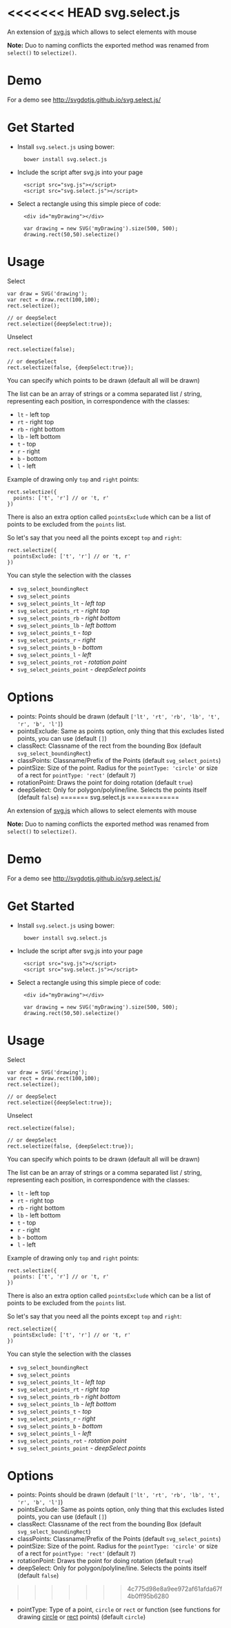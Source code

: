 <<<<<<< HEAD
svg.select.js
=============

An extension of [svg.js](https://github.com/svgdotjs/svg.js) which allows to select elements with mouse

**Note:** Duo to naming conflicts the exported method was renamed from `select()` to `selectize()`.

# Demo

For a demo see http://svgdotjs.github.io/svg.select.js/

# Get Started

- Install `svg.select.js` using bower:

		bower install svg.select.js

- Include the script after svg.js into your page

		<script src="svg.js"></script>
		<script src="svg.select.js"></script>

- Select a rectangle using this simple piece of code:

		<div id="myDrawing"></div>

		var drawing = new SVG('myDrawing').size(500, 500);
		drawing.rect(50,50).selectize()

# Usage

Select

    var draw = SVG('drawing');
	var rect = draw.rect(100,100);
    rect.selectize();

	// or deepSelect
	rect.selectize({deepSelect:true});

Unselect

    rect.selectize(false);

	// or deepSelect
	rect.selectize(false, {deepSelect:true});

You can specify which points to be drawn (default all will be drawn)

The list can be an array of strings or a comma separated list / string, representing each position, in correspondence with the classes:

* `lt` - left top
* `rt` - right top
* `rb` - right bottom
* `lb` - left bottom
* `t` - top
* `r` - right
* `b` - bottom
* `l` - left

Example of drawing only `top` and `right` points:

    rect.selectize({
      points: ['t', 'r'] // or 't, r'
    })

There is also an extra option called `pointsExclude` which can be a list of points to be excluded from the `points` list.

So let's say that you need all the points except `top` and `right`:

    rect.selectize({
      pointsExclude: ['t', 'r'] // or 't, r'
    })

You can style the selection with the classes

- `svg_select_boundingRect`
- `svg_select_points`
- `svg_select_points_lt` - *left top*
- `svg_select_points_rt` - *right top*
- `svg_select_points_rb` - *right bottom*
- `svg_select_points_lb` - *left bottom*
- `svg_select_points_t`  - *top*
- `svg_select_points_r`  - *right*
- `svg_select_points_b`  - *bottom*
- `svg_select_points_l`  - *left*
- `svg_select_points_rot` - *rotation point*
- `svg_select_points_point` - *deepSelect points*


# Options

- points: Points should be drawn (default `['lt', 'rt', 'rb', 'lb', 't', 'r', 'b', 'l']`)
- pointsExclude: Same as points option, only thing that this excludes listed points, you can use (default `[]`)
- classRect: Classname of the rect from the bounding Box (default `svg_select_boundingRect`)
- classPoints: Classname/Prefix of the Points (default `svg_select_points`)
- pointSize: Size of the point. Radius for the `pointType: 'circle'` or size of a rect for `pointType: 'rect'` (default `7`)
- rotationPoint: Draws the point for doing rotation (default `true`)
- deepSelect: Only for polygon/polyline/line. Selects the points itself (default `false`)
=======
svg.select.js
=============

An extension of [svg.js](https://github.com/svgdotjs/svg.js) which allows to select elements with mouse

**Note:** Duo to naming conflicts the exported method was renamed from `select()` to `selectize()`.

# Demo

For a demo see http://svgdotjs.github.io/svg.select.js/

# Get Started

- Install `svg.select.js` using bower:

		bower install svg.select.js

- Include the script after svg.js into your page

		<script src="svg.js"></script>
		<script src="svg.select.js"></script>

- Select a rectangle using this simple piece of code:

		<div id="myDrawing"></div>

		var drawing = new SVG('myDrawing').size(500, 500);
		drawing.rect(50,50).selectize()

# Usage

Select

    var draw = SVG('drawing');
	var rect = draw.rect(100,100);
    rect.selectize();

	// or deepSelect
	rect.selectize({deepSelect:true});

Unselect

    rect.selectize(false);

	// or deepSelect
	rect.selectize(false, {deepSelect:true});

You can specify which points to be drawn (default all will be drawn)

The list can be an array of strings or a comma separated list / string, representing each position, in correspondence with the classes:

* `lt` - left top
* `rt` - right top
* `rb` - right bottom
* `lb` - left bottom
* `t` - top
* `r` - right
* `b` - bottom
* `l` - left

Example of drawing only `top` and `right` points:

    rect.selectize({
      points: ['t', 'r'] // or 't, r'
    })

There is also an extra option called `pointsExclude` which can be a list of points to be excluded from the `points` list.

So let's say that you need all the points except `top` and `right`:

    rect.selectize({
      pointsExclude: ['t', 'r'] // or 't, r'
    })

You can style the selection with the classes

- `svg_select_boundingRect`
- `svg_select_points`
- `svg_select_points_lt` - *left top*
- `svg_select_points_rt` - *right top*
- `svg_select_points_rb` - *right bottom*
- `svg_select_points_lb` - *left bottom*
- `svg_select_points_t`  - *top*
- `svg_select_points_r`  - *right*
- `svg_select_points_b`  - *bottom*
- `svg_select_points_l`  - *left*
- `svg_select_points_rot` - *rotation point*
- `svg_select_points_point` - *deepSelect points*


# Options

- points: Points should be drawn (default `['lt', 'rt', 'rb', 'lb', 't', 'r', 'b', 'l']`)
- pointsExclude: Same as points option, only thing that this excludes listed points, you can use (default `[]`)
- classRect: Classname of the rect from the bounding Box (default `svg_select_boundingRect`)
- classPoints: Classname/Prefix of the Points (default `svg_select_points`)
- pointSize: Size of the point. Radius for the `pointType: 'circle'` or size of a rect for `pointType: 'rect'` (default `7`)
- rotationPoint: Draws the point for doing rotation (default `true`)
- deepSelect: Only for polygon/polyline/line. Selects the points itself (default `false`)
>>>>>>> 4c775d98e8a9ee972af61afda67f4b0ff95b6280
- pointType: Type of a point, `circle` or `rect` or function (see functions for drawing [circle](src/svg.select.js#L188) or [rect](src/svg.select.js#L194) points) (default `circle`)